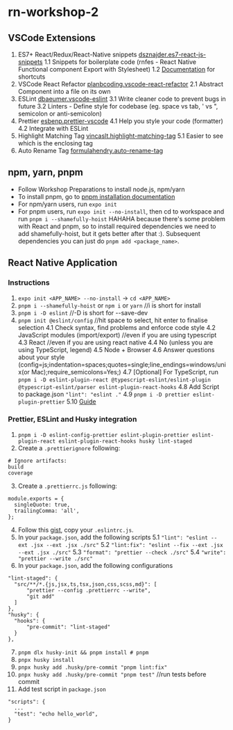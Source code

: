 # rn-workshop-2

## VSCode Extensions

1. ES7+ React/Redux/React-Native snippets [dsznajder.es7-react-js-snippets](https://marketplace.visualstudio.com/items?itemName=dsznajder.es7-react-js-snippets)
  1.1 Snippets for boilerplate code (rnfes - React Native Functional component Export with Stylesheet)
  1.2 [Documentation](https://github.com/dsznajder/vscode-react-javascript-snippets/blob/HEAD/docs/Snippets.md) for shortcuts
2. VSCode React Refactor [planbcoding.vscode-react-refactor](https://marketplace.visualstudio.com/items?itemName=planbcoding.vscode-react-refactor)
  2.1 Abstract Component into a file on its own
3. ESLint [dbaeumer.vscode-eslint](https://marketplace.visualstudio.com/items?itemName=dbaeumer.vscode-eslint)
  3.1 Write cleaner code to prevent bugs in future
  3.2 Linters - Define style for codebase (eg. space vs tab, ' vs ", semicolon or anti-semicolon)
4. Prettier [esbenp.prettier-vscode](https://marketplace.visualstudio.com/items?itemName=esbenp.prettier-vscode)
  4.1 Help you style your code (formatter)
  4.2 Integrate with ESLint
5. Highlight Matching Tag [vincaslt.highlight-matching-tag](https://marketplace.visualstudio.com/items?itemName=vincaslt.highlight-matching-tag)
  5.1 Easier to see which is the enclosing tag
6. Auto Rename Tag [formulahendry.auto-rename-tag](https://marketplace.visualstudio.com/items?itemName=formulahendry.auto-rename-tag)

## npm, yarn, pnpm

- Follow Workshop Preparations to install node.js, npm/yarn
- To install pnpm, go to [pnpm installation documentation](https://pnpm.io/installation)
- For npm/yarn users, run `expo init`
- For pnpm users, run `expo init --no-install`, then cd to workspace and run `pnpm i --shamefully-hoist` HAHAHA because there's some problem with React and pnpm, so to install required dependencies we need to add shamefully-hoist, but it gets better after that :). Subsequent dependencies you can just do `pnpm add <package_name>`.

## React Native Application

### Instructions

1. `expo init <APP_NAME> --no-install` -> `cd <APP_NAME>`
2. `pnpm i --shamefully-hoist` or `npm i` or `yarn` //i is short for install
3. `pnpm i -D eslint` //-D is short for --save-dev
4. `pnpm init @eslint/config` //hit space to select, hit enter to finalise selection
  4.1 Check syntax, find problems and enforce code style
  4.2 JavaScript modules (import/export) //even if you are using typescript
  4.3 React //even if you are using react native
  4.4 No (unless you are using TypeScript, legend)
  4.5 Node + Browser
  4.6 Answer questions about your style (config=js;indentation=spaces;quotes=single;line_endings=windows/unix(or Mac);require_semicolons=Yes;)
  4.7 [Optional] For TypeScript, run `pnpm i -D eslint-plugin-react @typescript-eslint/eslint-plugin @typescript-eslint/parser eslint-plugin-react-hooks`
  4.8 Add Script to package.json `"lint": "eslint ."`
  4.9 `pnpm i -D prettier eslint-plugin-prettier`
  5.10 [Guide](https://dev-yakuza.posstree.com/en/react-native/eslint-prettier-husky-lint-staged/)

### Prettier, ESLint and Husky integration

1. `pnpm i -D eslint-config-prettier eslint-plugin-prettier eslint-plugin-react eslint-plugin-react-hooks husky lint-staged`
2. Create a `.prettierignore` following:
  ```
  # Ignore artifacts:
  build
  coverage
  ```
3. Create a `.prettierrc.js` following:
  ```
  module.exports = {
    singleQuote: true,
    trailingComma: 'all',
  };
  ```
4. Follow this [gist](https://gist.github.com/MarcusTw/97a14cba79a604b2b18e58b474d31350), copy your `.eslintrc.js`.
5. In your `package.json`, add the following scripts
  5.1 `"lint": "eslint --ext .jsx --ext .jsx ./src"`
  5.2 `"lint:fix": "eslint --fix --ext .jsx --ext .jsx ./src"`
  5.3 `"format": "prettier --check ./src"`
  5.4 `"write": "prettier --write ./src"`
6. In your `package.json`, add the following configurations
  ```
  "lint-staged": {
    "src/**/*.{js,jsx,ts,tsx,json,css,scss,md}": [
        "prettier --config .prettierrc --write",
        "git add"
    ]
  },
  "husky": {
    "hooks": {
        "pre-commit": "lint-staged"
    }
  },
  ```
7. `pnpm dlx husky-init && pnpm install # pnpm`
8. `pnpx husky install`
9. `pnpx husky add .husky/pre-commit "pnpm lint:fix"`
10. `pnpx husky add .husky/pre-commit "pnpm test"` //run tests before commit
11. Add test script in `package.json`
  ```
  "scripts": {
    ...
    "test": "echo hello_world",
  }
  ```
